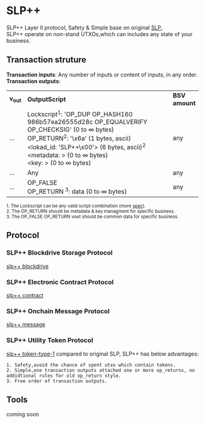 # SLP++
SLP++ Layer II protocol, Safety & Simple base on original  [SLP.](https://github.com/simpleledger/slp-specifications)  
SLP++ operate on non-stand UTXOs,which can includes any state of your business.      
## Transaction struture

**Transaction inputs**: Any number of inputs or content of inputs, in any order.  
**Transaction outputs**:
<table>
<tr>
  <td><b>v<sub>out</sub></b></td>
  <td><b>OutputScript </b></td>
  <td><b>BSV<br/>amount</b></td>
</tr>
  <tr>
    <td>...</td>
   <td>
   Lockscript<sup>1</sup>: 'OP_DUP OP_HASH160 986b57ea26555d28c OP_EQUALVERIFY OP_CHECKSIG' (0 to ∞ bytes)<br/>   
   OP_RETURN<sup>2</sup>: '\x6a' (1 bytes, ascii)<br/>
   &lt;lokad_id: 'SLP++\x00'&gt; (6 bytes, ascii)<sup>2</sup><br/>
   &lt;metadata: &gt; (0 to ∞ bytes)<br/>
   &lt;key: &gt; (0 to ∞ bytes)<br/>
   </td>
    <td>any</td>
  </tr>
  
  <tr>
    <td>...</td>
    <td>Any</td>
    <td>any</td>
  </tr>
  
  <tr>
    <td>...</td>
    <td>
    OP_FALSE <br>
    OP_RETURN <sup>3</sup>: data (0 to  ∞ bytes)</td>
    <td>any</td>
  </tr>
 
</table>

<sup>1. The Lockscript can be any valid script combination (more [spec](https://github.com/bitcoin-sv-specs/protocol/blob/master/updates/genesis-spec.md)). </sup>   
<sup>2. The OP_RETURN should be metadata & key managment for  specific business. </sup>   
<sup>3. The OP_FALSE OP_RETURN vout should be common data for  specific business. </sup>   


## Protocol

### SLP++ Blockdrive Storage  Protocol
[slp++ blockdrive](./slppp-blockdrive.md)

### SLP++ Electronic Contract Protocol
[slp++ contract](./slppp-contract.md)

### SLP++ Onchain Message Protocol
[slp++ message](./slppp-message.md)

### SLP++ Utility Token Protocol
[slp++ token-type-1](./slppp-token-type-1.md) compared to original SLP, SLP++ has below advantages:
```
1. Safety,avoid the chance of spent utxo which contain tokens.
2. Simple,one transaction outputs attached one or more op_returns, no addidtional rules for old op_return style.
3. Free order of transaction outputs.
```


## Tools  
coming soon  